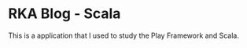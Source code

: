 RKA Blog - Scala
=================================

This is a application that I used to study the Play Framework and Scala.
